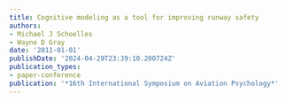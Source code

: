```yaml
---
title: Cognitive modeling as a tool for improving runway safety
authors:
- Michael J Schoelles
- Wayne D Gray
date: '2011-01-01'
publishDate: '2024-04-29T23:39:10.200724Z'
publication_types:
- paper-conference
publication: '*16th International Symposium on Aviation Psychology*'
---
```

